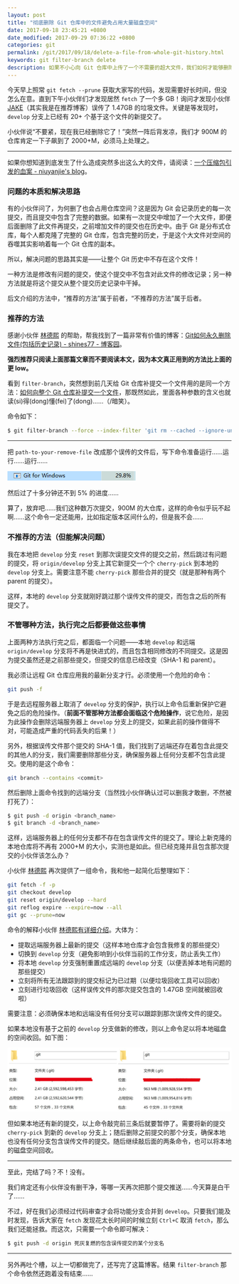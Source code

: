 ```yaml
---
layout: post
title: "彻底删除 Git 仓库中的文件避免占用大量磁盘空间"
date: 2017-09-18 23:45:21 +0800
date_modified: 2017-09-29 07:36:22 +0800
categories: git
permalink: /git/2017/09/18/delete-a-file-from-whole-git-history.html
keywords: git filter-branch delete
description: 如果不小心向 Git 仓库中上传了一个不需要的超大文件，我们如何才能够删除它，使之不占用我们宝贵的磁盘空间。
---
```


今天早上照常 `git fetch --prune` 获取大家写的代码，发现需要好长时间，但没怎么在意。直到下午小伙伴们才发现居然 `fetch` 了一个多 GB！询问才发现小伙伴 [JAKE](http://niuyanjie.gitee.io/blog/)（其实我是在推荐博客）误传了 1.47GB 的垃圾文件。关键是等发现时，`develop` 分支上已经有 20+ 个基于这个文件的新提交了。

小伙伴说“不要紧，现在我已经删除它了！”突然一阵后背发凉，我们才 900M 的仓库肯定一下子飙到了 2000+M，必须马上处理之。

---

如果你想知道到底发生了什么造成突然多出这么大的文件，请阅读：[一个压缩包引发的血案 - niuyanjie's blog](http://niuyanjie.gitee.io/blog/%E4%B8%80%E4%B8%AA%E5%8E%8B%E7%BC%A9%E5%8C%85%E5%BC%95%E5%8F%91%E7%9A%84%E8%A1%80%E6%A1%88/)。

### 问题的本质和解决思路

有的小伙伴问了，为何删了也会占用仓库空间？这是因为 Git 会记录历史的每一次提交，而且提交中包含了完整的数据。如果有一次提交中增加了一个大文件，即便后面删除了此文件再提交，之前增加文件的提交也在历史中。由于 Git 是分布式仓库，每个人都克隆了完整的 Git 仓库，包含完整的历史，于是这个大文件对空间的吞噬其实影响着每一个 Git 仓库的副本。

所以，解决问题的思路其实是——让整个 Git 历史中不存在这个文件！

一种方法是修改有问题的提交，使这个提交中不包含对此文件的修改记录；另一种方法就是将这个提交从整个提交历史记录中干掉。

后文介绍的方法中，“推荐的方法”属于前者，“不推荐的方法”属于后者。

### 推荐的方法

感谢小伙伴 [林德熙](http://lindexi.gitee.io/) 的帮助，帮我找到了一篇非常有价值的博客：[Git如何永久删除文件(包括历史记录) - shines77 - 博客园](http://www.cnblogs.com/shines77/p/3460274.html)。

**强烈推荐只阅读上面那篇文章而不要阅读本文，因为本文真正用到的方法比上面的更 low。**

看到 `filter-branch`，突然想到前几天给 Git 仓库补提交一个文件用的是同一个方法：[如何向整个 Git 仓库补提交一个文件](/git/2017/09/13/add-file-to-whole-git-repository.html)，那既然如此，里面各种参数的含义也就读(si)得(dong)懂(fei)了(dong)……（/暗笑）。

命令如下：

```bash
$ git filter-branch --force --index-filter 'git rm --cached --ignore-unmatch path-to-your-remove-file' --prune-empty --tag-name-filter cat -- --all
```

---

把 `path-to-your-remove-file` 改成那个误传的文件后，写下命令准备运行……运行……运行……

![高 CPU 占用](/static/posts/2017-09-18-git-for-windows-high-cpu.png)

然后过了十多分钟还不到 5% 的进度……

算了，放弃吧……我们这种数万次提交，900M 的大仓库，这样的命令似乎玩不起啊……这个命令一定还能用，比如指定版本区间什么的，但是我不会……

### 不推荐的方法（但能解决问题）

我在本地把 `develop` 分支 `reset` 到那次误提交文件的提交之前，然后跳过有问题的提交，将 `origin/develop` 分支上其它新提交一个个 `cherry-pick` 到本地的 `develop` 分支上。需要注意不能 `cherry-pick` 那些合并的提交（就是那种有两个 parent 的提交）。

这样，本地的 `develop` 分支就刚好跳过那个误传文件的提交，而包含之后的所有提交了。

### 不管哪种方法，执行完之后都要做这些事情

上面两种方法执行完之后，都面临一个问题——本地 `develop` 和远端 `origin/develop` 分支将不再是快进式的，而且包含相同修改的不同提交。这是因为提交虽然还是之前那些提交，但提交的信息已经改变（SHA-1 和 parent）。

我必须让远程 Git 仓库应用我的最新分支才行。必须使用一个危险的命令：

```bash
git push -f
```

于是去远程服务器上取消了 `develop` 分支的保护，执行以上命令后重新保护它避免之后的危险操作。（**前面不管那种方法都会面临这个危险操作**，说它危险，是因为此操作会删除远端服务器上 `develop` 分支上的提交，如果此前的操作做得不对，可能造成严重的代码丢失的后果！）

另外，根据误传文件那个提交的 SHA-1 值，我们找到了远端还存在着包含此提交的其他人的分支，我们需要删除那些分支，确保服务器上任何分支都不包含此提交。使用的是这个命令：

```bash
git branch --contains <commit>
```

然后删除上面命令找到的远端分支（当然找小伙伴确认过可以删我才敢删，不然被打死了）：

```bash
$ git push -d origin <branch_name>
$ git branch -d <branch_name>
```

这样，远端服务器上的任何分支都不存在包含误传文件的提交了。理论上新克隆的本地仓库将不再有 2000+M 的大小，实测也是如此。但已经克隆并且包含那次提交的小伙伴该怎么办？

小伙伴 [林德熙](http://lindexi.gitee.io/) 再次提供了一组命令，我和他一起简化后整理如下：

```bash
git fetch -f -p
git checkout develop
git reset origin/develop --hard
git reflog expire --expire=now --all
git gc --prune=now
```

命令的解释小伙伴 [林德熙有详细介绍](http://lindexi.gitee.io/lindexi/post/%E5%A6%82%E4%BD%95%E5%88%A0%E9%99%A4%E9%94%99%E8%AF%AF%E6%8F%90%E4%BA%A4%E7%9A%84-git-%E5%A4%A7%E6%96%87%E4%BB%B6/)。大体为：
- 提取远端服务器上最新的提交（这样本地仓库才会包含我修复的那些提交）
- 切换到 `develop` 分支（避免影响到小伙伴当前的工作分支，防止丢失工作）
- 将本地 `develop` 分支强制重置成远端的 `develop` 分支（以便丢掉本地有问题的那些提交）
- 立刻将所有无法跟踪到的提交标记为已过期（以便垃圾回收工具可以回收）
- 立刻进行垃圾回收（这样误传文件的那次提交包含的 1.47GB 空间就被回收啦）

需要注意：必须确保本地和远端没有任何分支可以跟踪到那次误传文件的提交。

如果本地没有基于之前的 `develop` 分支做新的修改，则以上命令足以将本地磁盘的空间收回。如下图：

![回收空间](/static/posts/2017-09-18-23-31-57.png)

但如果本地还有新的提交，以上命令敲完前三条后就要暂停了。需要将新的提交 `cherry-pick` 到新的 `develop` 分支上；随后删除之前提交的那个分支，确保本地也没有任何分支包含误传文件的提交。随后继续敲后面的两条命令，也可以将本地的磁盘空间回收。

---

至此，完结了吗？不！没有。

我们肯定还有小伙伴没有删干净，等哪一天再次把那个提交推送……今天算是白干了……

不过，好在我们必须经过代码审查才会将功能分支合并到 `develop`。只要我们能及时发现，告诉大家在 `fetch` 发现花太长时间的时候立刻 `Ctrl+C` 取消 `fetch`，那么我们还能拯救。而这次，只需要一个命令即可解决：

```bash
$ git push -d origin 死灰复燃的包含误传提交的某个分支名
```

---

另外再吐个槽，以上一切都做完了，还写完了这篇博客。结果 `filter-branch` 那个命令依然还跑着没有结束……
